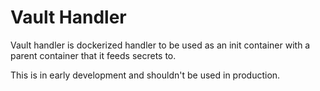 # Vault Handler
Vault handler is dockerized handler to be used as an init container with a parent container that it feeds secrets to. 

This is in early development and shouldn't be used in production.